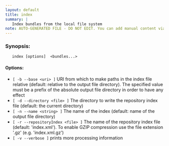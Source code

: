 ```yaml
---
layout: default
title: index
summary: |
   Index bundles from the local file system
note: AUTO-GENERATED FILE - DO NOT EDIT. You can add manual content via same filename in _ext sub-folder. 
---
```


### Synopsis: 
	   index [options]  <bundles...>

#### Options: 
- `[ -b --base <uri> ]` URI from which to make paths in the index file relative (default: relative to the output file directory). The specified value must be a prefix of the absolute output file directory in order to have any effect
- `[ -d --directory <file> ]` The directory to write the repository index file (default: the current directory)
- `[ -n --name <string> ]` The name of the index (default: name of the output file directory)
- `[ -r --repositoryIndex <file> ]` The name of the repository index file (default: 'index.xml'). To enable GZIP compression use the file extension '.gz' (e.g. 'index.xml.gz')
- `[ -v --verbose ]` prints more processing information

